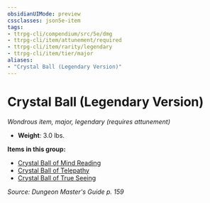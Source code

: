 ```yaml
---
obsidianUIMode: preview
cssclasses: json5e-item
tags:
- ttrpg-cli/compendium/src/5e/dmg
- ttrpg-cli/item/attunement/required
- ttrpg-cli/item/rarity/legendary
- ttrpg-cli/item/tier/major
aliases: 
- "Crystal Ball (Legendary Version)"
---
```

# Crystal Ball (Legendary Version)
*Wondrous item, major, legendary (requires attunement)*  


- **Weight**: 3.0 lbs.

**Items in this group:**

- [Crystal Ball of Mind Reading](3-Mechanics/CLI/items/crystal-ball-of-mind-reading.md)
- [Crystal Ball of Telepathy](3-Mechanics/CLI/items/crystal-ball-of-telepathy.md)
- [Crystal Ball of True Seeing](3-Mechanics/CLI/items/crystal-ball-of-true-seeing.md)

*Source: Dungeon Master's Guide p. 159*